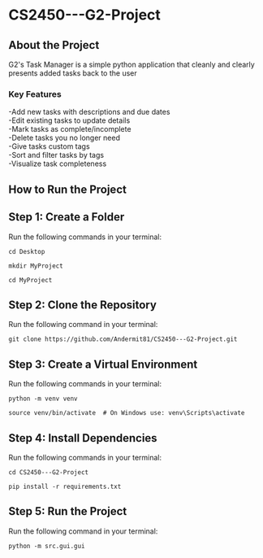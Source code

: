 # CS2450---G2-Project

## About the Project
G2's Task Manager is a simple python application that cleanly and clearly presents added tasks back to the user  

### Key Features  
-Add new tasks with descriptions and due dates  
-Edit existing tasks to update details  
-Mark tasks as complete/incomplete  
-Delete tasks you no longer need  
-Give tasks custom tags  
-Sort and filter tasks by tags  
-Visualize task completeness  

## How to Run the Project

## **Step 1: Create a Folder**
Run the following commands in your terminal:

```   
cd Desktop
```

``` 
mkdir MyProject
```

``` 
cd MyProject  
``` 

## **Step 2: Clone the Repository**
Run the following command in your terminal:

```  
git clone https://github.com/Andermit81/CS2450---G2-Project.git
```  

## **Step 3: Create a Virtual Environment**
Run the following commands in your terminal:

``` 
python -m venv venv
```

``` 
source venv/bin/activate  # On Windows use: venv\Scripts\activate  
```   

## **Step 4: Install Dependencies**
Run the following commands in your terminal:

``` 
cd CS2450---G2-Project
```

``` 
pip install -r requirements.txt  
```  

## **Step 5: Run the Project**
Run the following command in your terminal:

```
python -m src.gui.gui 
```

